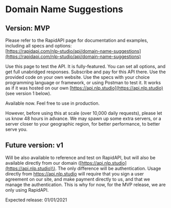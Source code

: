 # Domain Name Suggestions

## Version: MVP

Please refer to the RapidAPI page for documentation and examples, including all specs and options:  
[https://rapidapi.com/nlp-studio/api/domain-name-suggestions](https://rapidapi.com/nlp-studio/api/domain-name-suggestions)

Use this page to test the API. It is fully-featured. You can set all options, and get full unabridged responses. Subscribe and pay for this API there. Use the provided code on your own website. Use the specs with your choice programming language or framework, or using Postman to test it. It works as if it was hosted on our own [https://api.nlp.studio](https://api.nlp.studio) \(see version 1 below\).

Available now. Feel free to use in production.

However, before using this at scale \(over 10,000 daily requests\), please let us know 48 hours in advance. We may spawn up some extra servers, or a server closer to your geographic region, for better performance, to better serve you.

## Future version: v1

Will be also available to reference and test on RapidAPI, but will also be available directly from our domain \([https://api.nlp.studio](https://api.nlp.studio)\). The only difference will be authentication. Usage directly from https://api.nlp.studio will require that you sign a user agreement on our site, and make payment directly to us, and that we manage the authentication. This is why for now, for the MVP release, we are only using RapidAPI.

Expected release: 01/01/2021



